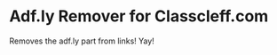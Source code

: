 Adf.ly Remover for Classcleff.com
=================================

Removes the adf.ly part from links! Yay!